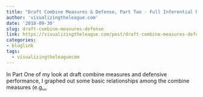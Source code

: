 ```yaml
---
title: "Draft Combine Measures & Defense, Part Two - Full Inferential Models"
author: 'visualizingtheleague.com'
date: '2018-09-30'
slug: draft-combine-measures-defense
link: https://visualizingtheleague.com/post/draft-combine-measures-defense-part-two-full-inferential-models/
categories:
- bloglink
tags:
  - visualizingtheleaguecom
---
```


In Part One of my look at draft combine measures and defensive performance, I graphed out some basic relationships among the combine measures (e.g[... <i class="fas fa-external-link-alt"></i>](https://visualizingtheleague.com/post/draft-combine-measures-defense-part-two-full-inferential-models/)


